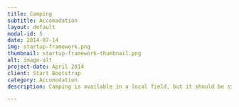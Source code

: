 ```yaml
---
title: Camping
subtitle: Accomadation
layout: default
modal-id: 5
date: 2014-07-14
img: startup-framework.png
thumbnail: startup-framework-thumbnail.png
alt: image-alt
project-date: April 2014
client: Start Bootstrap
category: Accomodation
description: Camping is available in a local field, but it should be stressed though that no facilities will be available on site. The site is suitable for tents and cars/camper vans/caravans. There is no charge for the use of the campsite over the bike show weekend. If you have any issues finding the site please speak to team members at the show, the location of the site is shown in the map above and there will be signs out on the day. If you wish to camp can we ask that you leave the site as you find it so that we retain the farmers good will for future shows.

---
```

